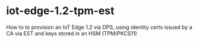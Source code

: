 # iot-edge-1.2-tpm-est
How to to provision an IoT Edge 1.2 via DPS, using identity certs issued by a CA via EST and keys stored in an HSM (TPM/PKCS11)
